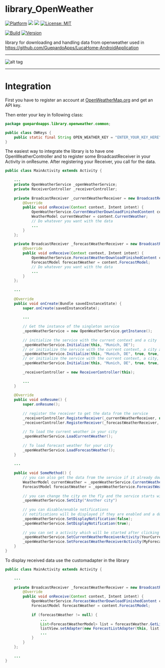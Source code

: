 # library_OpenWeather

[![Platform](https://img.shields.io/badge/platform-Android-blue.svg)](https://www.android.com)
<a target="_blank" href="https://www.paypal.me/GuepardoApps" title="Donate using PayPal"><img src="https://img.shields.io/badge/paypal-donate-blue.svg" /></a>
<a target="_blank" href="https://android-arsenal.com/api?level=21" title="API21+"><img src="https://img.shields.io/badge/API-21+-blue.svg" /></a>
[![License: MIT](https://img.shields.io/badge/License-MIT-blue.svg)](https://opensource.org/licenses/MIT)

[![Build](https://img.shields.io/badge/build-passing-green.svg)](https://github.com/GuepardoApps/library_OpenWeather)
[![Version](https://img.shields.io/badge/version-v0.11.2.170902-blue.svg)](https://github.com/GuepardoApps/library_OpenWeather)

library for downloading and handling data from openweather
used in https://github.com/GuepardoApps/LucaHome-AndroidApplication

---

![alt tag](https://github.com/GuepardoApps/library_OpenWeather/blob/master/screenshots/example_usage.png)

---

# Integration

First you have to register an account at [OpenWeatherMap.org](http://www.openweathermap.org/) and get an API key.

Then enter your key in following class:

```java
package guepardoapps.library.openweather.common;

public class OWKeys {
	public static final String OPEN_WEATHER_KEY = "ENTER_YOUR_KEY_HERE";
}
```

The easiest way to integrate the library is to have one OpenWeatherController and to register some BroadcastReceiver in your Activity in onResume.
After registering your Receiver, you call for the data.

```java
public class MainActivity extends Activity {
	
	...
	private OpenWeatherService _openWeatherService;
	private ReceiverController _receiverController;
	
	private BroadcastReceiver _currentWeatherReceiver = new BroadcastReceiver() {
		@Override
		public void onReceive(Context context, Intent intent) {
            OpenWeatherService.CurrentWeatherDownloadFinishedContent content = (OpenWeatherService.CurrentWeatherDownloadFinishedContent) intent.getSerializableExtra(OpenWeatherService.CurrentWeatherDownloadFinishedBundle);
			WeatherModel currentWeather = content.CurrentWeather;
			// Do whatever you want with the data
			...
		}
	};
	
	private BroadcastReceiver _forecastWeatherReceiver = new BroadcastReceiver() {
		@Override
		public void onReceive(Context context, Intent intent) {
			OpenWeatherService.ForecastWeatherDownloadFinishedContent content = (OpenWeatherService.ForecastWeatherDownloadFinishedContent) intent.getSerializableExtra(OpenWeatherService.ForecastWeatherDownloadFinishedBundle);
			ForecastModel forecastWeather = content.ForecastModel;
			// Do whatever you want with the data
			...
		}
	};
	
	...
	
	@Override
	public void onCreate(Bundle savedInstanceState) {
		super.onCreate(savedInstanceState);
		
		...
		
		// Get the instance of the singleton service
		_openWeatherService = new OpenWeatherService.getInstance();
		
		// initialize the service with the current context and a city
		_openWeatherService.Initialize(this, "Munich, DE");
		// or initialize the service with the current context, a city and the enable/disable for notifications, changing the launcher wallpaper and enable for automatic data reload and timeout (in ms)
		_openWeatherService.Initialize(this, "Munich, DE", true, true, true, true, 5 * 60 * 1000);
		// or initialize the service with the current context, a city, the enable/disable for notifications and activities which will be started after clicking on the notifications
		_openWeatherService.Initialize(this, "Munich, DE", true, true, YourCurrentWeatherActiviy.class, MyForecastActiviy.class, true, true, 5 * 60 * 1000);
		
		_receiverController = new ReceiverController(this);
		
		...
	}
	
	@Override
	public void onResume() {
		super.onResume();
		
		// register the receiver to get the data from the service
		_receiverController.RegisterReceiver(_currentWeatherReceiver, new String[]{OpenWeatherService.CurrentWeatherDownloadFinishedBroadcast});
		_receiverController.RegisterReceiver(_forecastWeatherReceiver, new String[]{OpenWeatherService.ForecastWeatherDownloadFinishedBroadcast});
        
		// To load the current weather in your city
		_openWeatherService.LoadCurrentWeather();
		
		// To load forecast weather for your city
		_openWeatherService.LoadForecastWeather();
	}
	
	...
	
	public void SomeMethod() {
		// you can also get the data from the service if it already downloaded it
		WeatherModel currentWeather = _openWeatherService.CurrentWeather()
		ForecastModel forecastWeather = _openWeatherService.ForecastWeather()
		
		// you can change the city on the fly and the service starts with the download for the city as it was set
		_openWeatherService.SetCity("Another city")
		
		// you can disable/enable notifications
		// notifications will be displayed if they are enabled and a download was finished
		_openWeatherService.SetDisplayNotification(false);
		_openWeatherService.SetDisplayNotification(true);
		
		// you can set a activity which will be started after clicking on a notifications
		_openWeatherService.SetCurrentWeatherReceiverActivity(YourCurrentWeatherActiviy.class);
		_openWeatherService.SetForecastWeatherReceiverActivity(MyForecastActiviy.class);
	}
}
```

To display received data use the customadapter in the library

```java
public class MainActivity extends Activity {

	...
	
	private BroadcastReceiver _forecastWeatherReceiver = new BroadcastReceiver() {
		@Override
		public void onReceive(Context context, Intent intent) {
			OpenWeatherService.ForecastWeatherDownloadFinishedContent content = (OpenWeatherService.ForecastWeatherDownloadFinishedContent) intent.getSerializableExtra(OpenWeatherService.ForecastWeatherDownloadFinishedBundle);
			ForecastModel forecastWeather = content.ForecastModel;
			
			if (forecastWeather != null) {
				...
				List<ForecastWeatherModel> list = forecastWeather.GetList();
				listView.setAdapter(new ForecastListAdapter(this, list));
				...
			}
		}
	};
	
	...
}
```
